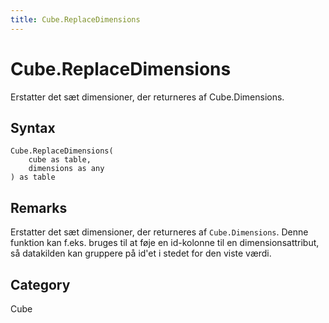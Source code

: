 ```yaml
---
title: Cube.ReplaceDimensions
---
```


# Cube.ReplaceDimensions


Erstatter det sæt dimensioner, der returneres af Cube.Dimensions.


## Syntax

```powerquery
Cube.ReplaceDimensions(
    cube as table,
    dimensions as any
) as table
```


## Remarks

Erstatter det sæt dimensioner, der returneres af <code>Cube.Dimensions</code>. Denne funktion kan f.eks. bruges til at føje en id-kolonne til en dimensionsattribut, så datakilden kan gruppere på id'et i stedet for den viste værdi.



## Category
Cube
